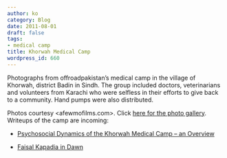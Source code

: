 ```yaml
---
author: ko
category: Blog
date: 2011-08-01
draft: false
tags:
- medical camp
title: Khorwah Medical Camp
wordpress_id: 660
---
```




Photographs from offroadpakistan’s medical camp in the village of Khorwah, district Badin in Sindh. The group included doctors, veterinarians and volunteers from Karachi who were selfless in their efforts to give back to a community. Hand pumps were also distributed.

Photos courtesy <afewmofilms.com>. Click [here for the photo gallery](https://picasaweb.google.com/offroadpakistan/KhorwahMedicalCamp). Writeups of the camp are incoming:

* [Psychosocial Dynamics of the Khorwah Medical Camp – an Overview](http://kiranba.wordpress.com/2011/08/01/psychosocial-dynamics-of-the-khorwah-medical-camp-%E2%80%93-an-overview/)

* [Faisal Kapadia in Dawn](http://www.dawn.com/2011/08/02/the-human-tragedy-remains.html)